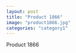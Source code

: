 ```yaml
---
layout: post
title: "Product 1866"
image: "product1866.jpg"
categories: "category1"
---
```

Product 1866
